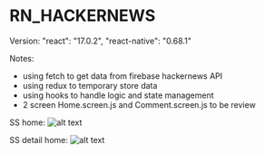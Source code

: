 # RN_HACKERNEWS

Version:
     "react": "17.0.2",
    "react-native": "0.68.1"
    
Notes:
  - using fetch to get data from firebase hackernews API
  - using redux to temporary store data
  - using hooks to handle logic and state management
  - 2 screen Home.screen.js and Comment.screen.js to be review

SS home:
![alt text](https://github.com/calvintorsaGit/propertyguru_test/blob/master/ss2.png?raw=true)

SS detail home:
![alt text](https://github.com/calvintorsaGit/propertyguru_test/blob/master/ss1.png?raw=true)

